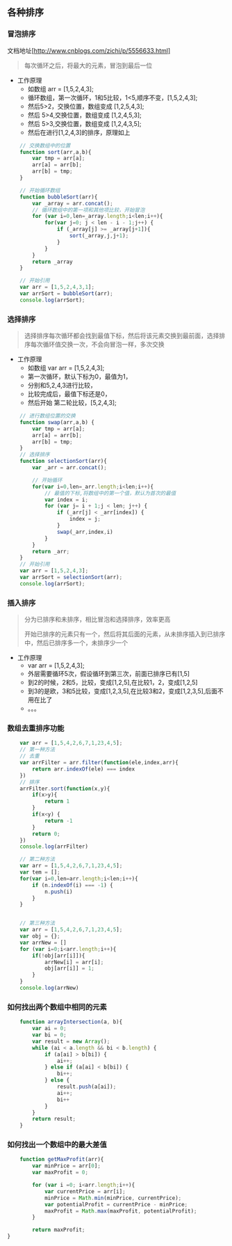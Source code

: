 ## 各种排序

### 冒泡排序
文档地址[http://www.cnblogs.com/zichi/p/5556633.html]
> 每次循环之后，将最大的元素，冒泡到最后一位
+ 工作原理
	- 如数组 arr = [1,5,2,4,3];
	- 循环数组，第一次循环，1和5比较，1<5,顺序不变，[1,5,2,4,3];
	- 然后5>2，交换位置，数组变成 [1,2,5,4,3];
	- 然后 5>4,交换位置，数组变成 [1,2,4,5,3];
	- 然后 5>3,交换位置，数组变成 [1,2,4,3,5];
	- 然后在进行[1,2,4,3]的排序，原理如上


```js
	// 交换数组中的位置
	function sort(arr,a,b){
		var tmp = arr[a];
		arr[a] = arr[b];
		arr[b] = tmp;
	}

	// 开始循环数组
	function bubbleSort(arr){
		var _array = arr.concat();
		// 循环数组中的第一项和其他项比较，开始冒泡
		for (var i=0,len=_array.length;i<len;i++){
			for(var j=0; j < len - i - 1;j++) {
				if (_array[j] >= _array[j+1]){
					sort(_array,j,j+1);
				}
			}
		}
		return _array
	}

	// 开始引用
	var arr = [1,5,2,4,3,1];
	var arrSort = bubbleSort(arr);
	console.log(arrSort);
```

### 选择排序
> 选择排序每次循环都会找到最值下标，然后将该元素交换到最前面，选择排序每次循环值交换一次，不会向冒泡一样，多次交换
+ 工作原理
	- 如数组 var arr = [1,5,2,4,3];
	- 第一次循环，默认下标为0，最值为1，
	- 分别和5,2,4,3进行比较，
	- 比较完成后，最值下标还是0，
	- 然后开始 第二轮比较，[5,2,4,3];

```js
	// 进行数组位置的交换
	function swap(arr,a,b) {
		var tmp = arr[a];
		arr[a] = arr[b];
		arr[b] = tmp;
	}
	// 选择排序
	function selectionSort(arr){
		var _arr = arr.concat();

		// 开始循环
		for(var i=0,len=_arr.length;i<len;i++){
			// 最值的下标,将数组中的第一个值，默认为首次的最值
			var index = i;
			for (var j= i + 1;j < len; j++) {
				if (_arr[j] < _arr[index]) {
					index = j;
				}
				swap(_arr,index,i)
			}
		}
		return _arr;
	}
	// 开始引用
	var arr = [1,5,2,4,3];
	var arrSort = selectionSort(arr);
	console.log(arrSort); 	
```

### 插入排序
> 分为已排序和未排序，相比冒泡和选择排序，效率更高
>
> 开始已排序的元素只有一个，然后将其后面的元素，从未排序插入到已排序中，然后已排序多一个，未排序少一个

+ 工作原理
	- var arr = [1,5,2,4,3];
	- 外层需要循环5次，假设循环到第三次，前面已排序已有[1,5]
	- 到2的时候，2和5，比较，变成[1,2,5],在比较1，2，变成[1,2,5]
	- 到3的是欧，3和5比较，变成[1,2,3,5],在比较3和2，变成[1,2,3,5],后面不用在比了
	- 。。。



### 数组去重排序功能

```js
	var arr = [1,5,4,2,6,7,1,23,4,5];
	// 第一种方法
	// 去重
	var arrFilter = arr.filter(function(ele,index,arr){
		return arr.indexOf(ele) === index
	})
	// 排序
	arrFilter.sort(function(x,y){
		if(x>y){
			return 1
		}
		if(x<y) {
			return -1
		}
		return 0;
	})
	console.log(arrFilter)

	// 第二种方法
	var arr = [1,5,4,2,6,7,1,23,4,5];
	var tem = [];
	for(var i=0,len=arr.length;i<len;i++){
		if (n.indexOf(i) === -1) {
			n.push(i)
		}
	}


	// 第三种方法
	var arr = [1,5,4,2,6,7,1,23,4,5];
	var obj = {};
	var arrNew = []
	for (var i=0;i<arr.length;i++){
		if(!obj[arr[i]]){
			arrNew[i] = arr[i];
			obj[arr[i]] = 1;
		}
	}
	console.log(arrNew)
```

### 如何找出两个数组中相同的元素
```js
	function arrayIntersection(a, b){
		var ai = 0;
		var bi = 0;
		var result = new Array();
		while (ai < a.length && bi < b.length) {
			if (a[ai] > b[bi]) {
				ai++;
			} else if (a[ai] < b[bi]) {
				bi++;
			} else {
				result.push(a[ai]);
				ai++;
				bi++
			}
		}
		return result;
	}
```

### 如何找出一个数组中的最大差值
```js
	function getMaxProfit(arr){
		var minPrice = arr[0];
		var maxProfit = 0;

		for (var i =0; i<arr.length;i++){
			var currentPrice = arr[i];
			minPrice = Math.min(minPrice, currentPrice);
			var potentialProfit = currentPrice - minPrice;
			maxProfit = Math.max(maxProfit, potentialProfit);
		}

		return maxProfit;
}
```













